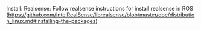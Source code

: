 Install:
	Realsense:
		Follow realsense instructions for install realsense in ROS (https://github.com/IntelRealSense/librealsense/blob/master/doc/distribution_linux.md#installing-the-packages)
